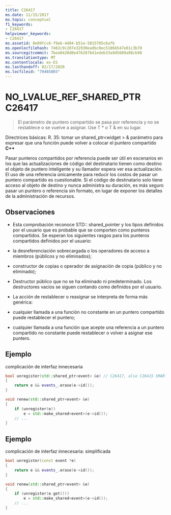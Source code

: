 ```yaml
---
title: C26417
ms.date: 11/15/2017
ms.topic: conceptual
f1_keywords:
- C26417
helpviewer_keywords:
- C26417
ms.assetid: 0e09fcc6-f9eb-4404-b51e-5815705c6afb
ms.openlocfilehash: 7402c9c207e32930eadbc0ec5186b547e01c3b78
ms.sourcegitcommit: 7bea0420d0e476287641edeb33a9d5689a98cb98
ms.translationtype: MT
ms.contentlocale: es-ES
ms.lasthandoff: 02/17/2020
ms.locfileid: "79465803"
---
```

# <a name="c26417-no_lvalue_ref_shared_ptr"></a>NO_LVALUE_REF_SHARED_PTR C26417

> El parámetro de puntero compartido se pasa por referencia y no se restablece o se vuelve a asignar. Use T * o T & en su lugar.

Directrices básicas: R. 35: tomar un shared_ptr\<widget > & parámetro para expresar que una función puede volver a colocar el puntero compartido **C++**

Pasar punteros compartidos por referencia puede ser útil en escenarios en los que las actualizaciones de código del destinatario tienen como destino el objeto de puntero inteligente y su llamador espera ver esa actualización. El uso de una referencia únicamente para reducir los costos de pasar un puntero compartido es cuestionable. Si el código de destinatario solo tiene acceso al objeto de destino y nunca administra su duración, es más seguro pasar un puntero o referencia sin formato, en lugar de exponer los detalles de la administración de recursos.

## <a name="remarks"></a>Observaciones

- Esta comprobación reconoce STD:: shared_pointer y los tipos definidos por el usuario que es probable que se comporten como punteros compartidos. Se esperan los siguientes rasgos para los punteros compartidos definidos por el usuario:

- la desreferenciación sobrecargada o los operadores de acceso a miembros (públicos y no eliminados);

- constructor de copias o operador de asignación de copia (público y no eliminado);

- Destructor público que no se ha eliminado ni predeterminado. Los destructores vacíos se siguen contando como definidos por el usuario.

- La acción de restablecer o reasignar se interpreta de forma más genérica:

- cualquier llamada a una función no constante en un puntero compartido puede restablecer el puntero;

- cualquier llamada a una función que acepte una referencia a un puntero compartido no constante puede restablecer o volver a asignar ese puntero.

## <a name="example"></a>Ejemplo

complicación de interfaz innecesaria

```cpp
bool unregister(std::shared_ptr<event> &e) // C26417, also C26415 SMART_PTR_NOT_NEEDED
{
    return e && events_.erase(e->id());
}

void renew(std::shared_ptr<event> &e)
{
    if (unregister(e))
        e = std::make_shared<event>(e->id());
    // ...
}
```

## <a name="example"></a>Ejemplo

complicación de interfaz innecesaria: simplificada

```cpp
bool unregister(const event *e)
{
    return e && events_.erase(e->id());
}

void renew(std::shared_ptr<event> &e)
{
    if (unregister(e.get()))
        e = std::make_shared<event>(e->id());
    // ...
}
```
